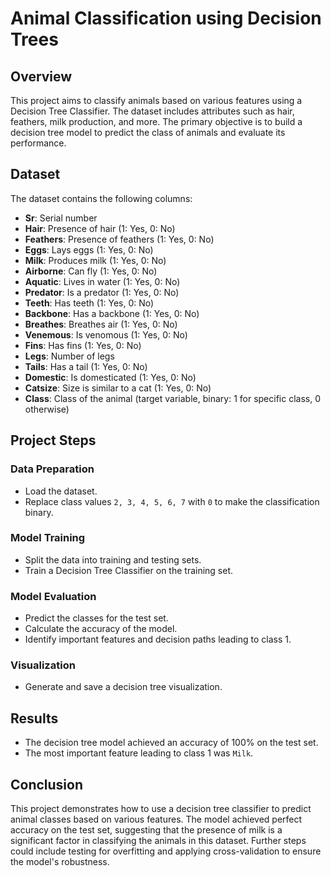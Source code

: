 # Animal Classification using Decision Trees

## Overview

This project aims to classify animals based on various features using a Decision Tree Classifier. The dataset includes attributes such as hair, feathers, milk production, and more. The primary objective is to build a decision tree model to predict the class of animals and evaluate its performance.

## Dataset

The dataset contains the following columns:

- **Sr**: Serial number
- **Hair**: Presence of hair (1: Yes, 0: No)
- **Feathers**: Presence of feathers (1: Yes, 0: No)
- **Eggs**: Lays eggs (1: Yes, 0: No)
- **Milk**: Produces milk (1: Yes, 0: No)
- **Airborne**: Can fly (1: Yes, 0: No)
- **Aquatic**: Lives in water (1: Yes, 0: No)
- **Predator**: Is a predator (1: Yes, 0: No)
- **Teeth**: Has teeth (1: Yes, 0: No)
- **Backbone**: Has a backbone (1: Yes, 0: No)
- **Breathes**: Breathes air (1: Yes, 0: No)
- **Venemous**: Is venomous (1: Yes, 0: No)
- **Fins**: Has fins (1: Yes, 0: No)
- **Legs**: Number of legs
- **Tails**: Has a tail (1: Yes, 0: No)
- **Domestic**: Is domesticated (1: Yes, 0: No)
- **Catsize**: Size is similar to a cat (1: Yes, 0: No)
- **Class**: Class of the animal (target variable, binary: 1 for specific class, 0 otherwise)

## Project Steps

### Data Preparation
- Load the dataset.
- Replace class values `2, 3, 4, 5, 6, 7` with `0` to make the classification binary.

### Model Training
- Split the data into training and testing sets.
- Train a Decision Tree Classifier on the training set.

### Model Evaluation
- Predict the classes for the test set.
- Calculate the accuracy of the model.
- Identify important features and decision paths leading to class 1.

### Visualization
- Generate and save a decision tree visualization.

## Results

- The decision tree model achieved an accuracy of 100% on the test set.
- The most important feature leading to class 1 was `Milk`.

## Conclusion

This project demonstrates how to use a decision tree classifier to predict animal classes based on various features. The model achieved perfect accuracy on the test set, suggesting that the presence of milk is a significant factor in classifying the animals in this dataset. Further steps could include testing for overfitting and applying cross-validation to ensure the model's robustness.


